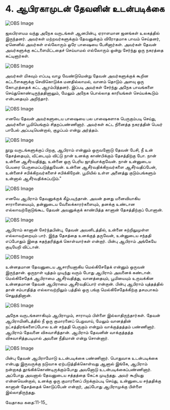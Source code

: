 # 4. ஆபிரகாமுடன் தேவனின் உடன்படிக்கை

![OBS Image]($?direct&)

ஜலபிரளயம வந்து அநேக வருடங்கள் ஆனபின்பு, ஏராளமான ஜனங்கள் உலகத்தில் இருந்தனர். அவர்கள் மற்றவர்களுக்கும் தேவனுக்கும் விரோதமாக பாவம் செய்தனர், ஏனெனில் அவர்கள் எல்லோரும் ஒரே பாஷையை பேசினார்கள். அவர்கள் தேவன் அவர்களுக்கு கட்டளையிட்டதைச் செய்யாமல் எல்லோரும் ஒன்று சேர்ந்து ஒரு நகரத்தை கட்டினார்கள்.

![OBS Image]($?direct&)

அவர்கள் மிகவும் எப்படி வாழ வேண்டுமென்று தேவன் அவர்களுக்குக் கூறின கட்டளைகளுக்கு செவிகொடுக்க மனதில்லாமல், வானம் தொடும் அளவு ஒரு கோபுரத்தைக் கட்ட ஆரம்பித்தனர். இப்படி அவர்கள் சேர்ந்து அநேக பாவங்களை செய்துகொண்டிருந்ததினாலும், மேலும் அநேக பொல்லாத காரியங்கள் செய்யக்கூடும் என்பதையும் அறிந்தார்.  

![OBS Image]($?direct&)

எனவே தேவன் அவர்களுடைய பாஷையை பல பாஷைகளாக பெருகும்படி செய்து, அவர்களை பூமியெங்கும் சிதறப்பண்ணினார். அவர்கள் கட்ட நினைத்த நகரத்தின் பெயர் பாபேல் அப்படியென்றால், குழப்பம் என்று அர்த்தம்.

![OBS Image]($?direct&)

நூறு வருடங்களுக்குப் பிறகு, ஆபிராம் என்னும் ஒருவனோடு தேவன் பேசி, நீ உன் தேசத்தையும், வீட்டையும் விட்டு நான் உனக்கு காண்பிக்கும் தேசத்திற்கு போ. நான் உன்னை ஆசீர்வதித்து, உன்னை ஒரு பெரிய ஜாதியாக்குவேன். நான் உன்னுடைய பெயரை பெருமைப்படுத்துவேன். உன்னை ஆசீர்வதிக்கிறவர்களை ஆசீர்வதிப்பேன், உன்னைச் சபிக்கிறவர்களைச் சபிக்கிறேன். பூமியில் உள்ள அனைத்து குடும்பங்களும் உன்னால்  ஆசீர்வதிக்கப்படும்."


![OBS Image]($?direct&)

எனவே ஆபிராம் தேவனுக்குக் கீழ்படிந்தான். அவன் தனது மனைவியாகிய சாராளையையும், தன்னுடைய வேலைக்காரர்களையும், தனக்கு உண்டான எல்லாவற்றோடுங்கூட தேவன் அவனுக்குக் காண்பித்த கானான் தேசத்திற்குப் போனான்.

![OBS Image]($?direct&)

ஆபிராம் கானான் சேர்ந்தபின்பு, தேவன் அவனிடத்தில், உன்னை சுற்றிலுமுள்ள எல்லாவற்றையும் பார். இந்த தேசத்தை உனக்குத் தருவேன், உன்னுடைய சந்ததி எப்போதும் இதை சுதந்தரித்துக் கொள்வார்கள் என்றார். பின்பு ஆபிராம் அங்கேயே குடியேறி விட்டான்.

![OBS Image]($?direct&)

உன்னதமான தேவனுடைய  ஆசாரியனாகிய மெல்கிசேதேக் என்னும் ஒருவன் இருந்தான். ஒருநாள் யுத்தம் முடிந்து வரும் போது ஆபிராம் அவனைக் கண்டான். மெல்கிசேதேக் ஆபிராமை ஆசீர்வதித்து, வானத்தையும், பூமியையும் உருவக்கின உன்னதமான தேவன் ஆபிராமை ஆசீர்வதிப்பார் என்றான். பின்பு ஆபிராம் யுத்தத்தில் தான் சம்பாதித்த எல்லாவற்றிலும் பத்தில் ஒரு பங்கு மெல்கிசேதேக்கிற்கு  தசமபாகம் செலுத்தினான்.

![OBS Image]($?direct&)

அநேக வருடங்களாகியும் ஆபிராமும், சாராயும் பிள்ளை இல்லாதிருந்தார்கள். தேவன் ஆபிராமினிடத்தில் நீ ஒரு குமாரனைப் பெறுவாய், மேலும் வானத்தின் நட்சத்திரங்களைப்போல உன் சந்ததி பெருகும் என்றும் வாக்குத்தத்தம் பண்ணினார். ஆபிராம் தேவனை விசுவாசித்தான். ஆபிராம் தேவனின்  வாக்குத்தத்த விசுவாசித்தபடியால் அவனை நீதிமான் என்று சொன்னார்.

![OBS Image]($?direct&)

பின்பு தேவன் ஆபிராமோடு உடன்படிக்கை பண்ணினார். பொதுவாக உடன்படிக்கை என்பது இருவருக்கு நடுவாக ஏற்படுத்திக்கொள்வது ஆனால் இங்கே, ஆபிராம் நன்றாகத் தூங்கிக்கொண்டிருக்கும்போது அவனோடு உடன்படிக்கைப்பண்ணினார். அப்போது அவனால் தேவனுடைய சத்தத்தை கேட்க முடிந்தது. அவர்  கூறியது என்னவென்றால், உனக்கு ஒரு குமாரனைப் பிறக்கும்படி செய்து, உன்னுடைய சந்ததிக்கு கானான் தேசத்தைக் கொடுப்பேன் என்றார், அப்போது ஆபிராமுக்கு பிள்ளை இல்லாதிருந்தது.

வேதாகம கதை:11-15_

